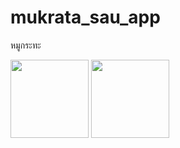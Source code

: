 # mukrata_sau_app

หมูกระทะ

<img width="125px" src="![Screenshot_1712124774](https://github.com/Aphasara/mukrata_sau_app/assets/165864487/243bbe67-fabe-4266-b8f0-8336e2b8478d)">


<img width="125px" src="![Screenshot_1712124756](https://github.com/Aphasara/mukrata_sau_app/assets/165864487/14344bf6-dee0-4dd5-985e-0956c56ef038)">
